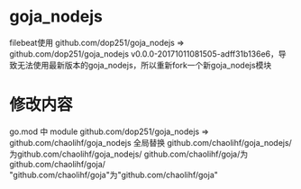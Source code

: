 goja_nodejs
====
filebeat使用	github.com/dop251/goja_nodejs => github.com/dop251/goja_nodejs v0.0.0-20171011081505-adff31b136e6，导致无法使用最新版本的goja_nodejs，所以重新fork一个新goja_nodejs模块

# 修改内容
go.mod 中 module github.com/dop251/goja_nodejs => github.com/chaolihf/goja_nodejs
全局替换
github.com/chaolihf/goja_nodejs/为github.com/chaolihf/goja_nodejs/
github.com/chaolihf/goja/为github.com/chaolihf/goja/
"github.com/chaolihf/goja"为"github.com/chaolihf/goja"